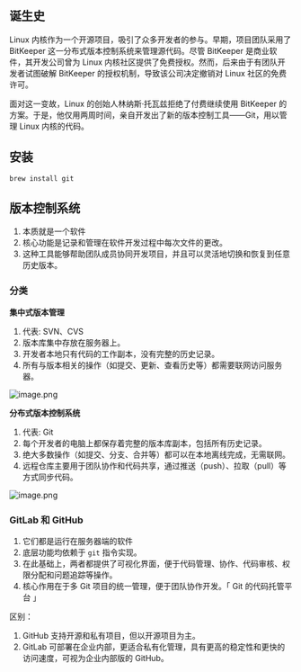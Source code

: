 ## 诞生史

Linux 内核作为一个开源项目，吸引了众多开发者的参与。早期，项目团队采用了 BitKeeper 这一分布式版本控制系统来管理源代码。尽管 BitKeeper 是商业软件，其开发公司曾为 Linux 内核社区提供了免费授权。然而，后来由于有团队开发者试图破解 BitKeeper 的授权机制，导致该公司决定撤销对 Linux 社区的免费许可。

面对这一变故，Linux 的创始人林纳斯·托瓦兹拒绝了付费继续使用 BitKeeper 的方案。于是，他仅用两周时间，亲自开发出了新的版本控制工具——Git，用以管理 Linux 内核的代码。



## 安装

```shell
brew install git
```



## 版本控制系统

1. 本质就是一个软件
2. 核心功能是记录和管理在软件开发过程中每次文件的更改。
3. 这种工具能够帮助团队成员协同开发项目，并且可以灵活地切换和恢复到任意历史版本。



### 分类

**集中式版本管理**

1. 代表: SVN、CVS
2. 版本库集中存放在服务器上。
3. 开发者本地只有代码的工作副本，没有完整的历史记录。
4. 所有与版本相关的操作（如提交、更新、查看历史等）都需要联网访问服务器。

![image.png](https://s2.loli.net/2025/07/04/kxctYbTSPBJOQ7h.png) 



**分布式版本控制系统**

1. 代表: Git
2. 每个开发者的电脑上都保存着完整的版本库副本，包括所有历史记录。
3. 绝大多数操作（如提交、分支、合并等）都可以在本地离线完成，无需联网。
4. 远程仓库主要用于团队协作和代码共享，通过推送（push）、拉取（pull）等方式同步代码。

![image.png](https://s2.loli.net/2025/07/04/CaqsShBnprtcjGR.png) 



### GitLab 和 GitHub

1. 它们都是运行在服务器端的软件
2. 底层功能均依赖于 `git` 指令实现。  
3. 在此基础上，两者都提供了可视化界面，便于代码管理、协作、代码审核、权限分配和问题追踪等操作。  
4. 核心作用在于多 Git 项目的统一管理，便于团队协作开发。「 Git 的代码托管平台 」

区别：

1. GitHub 支持开源和私有项目，但以开源项目为主。
2. GitLab 可部署在企业内部，更适合私有化管理，具有更高的稳定性和更快的访问速度，可视为企业内部版的 GitHub。
